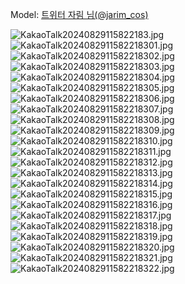﻿---
dddd: 2024.08.26 애견카페 자림
nickname: 자림
sns_type: x
sns_id: jarim_cos
---

<a name="jarim_cos"></a>
Model: <a href="https://x.com/jarim_cos" target="_blank">트위터 자림 님(@jarim_cos)</a>

![KakaoTalk20240829115822183.jpg](/assets/img/2024/08-26/자림/KakaoTalk20240829115822183.jpg)
![KakaoTalk2024082911582218301.jpg](/assets/img/2024/08-26/자림/KakaoTalk2024082911582218301.jpg)
![KakaoTalk2024082911582218302.jpg](/assets/img/2024/08-26/자림/KakaoTalk2024082911582218302.jpg)
![KakaoTalk2024082911582218303.jpg](/assets/img/2024/08-26/자림/KakaoTalk2024082911582218303.jpg)
![KakaoTalk2024082911582218304.jpg](/assets/img/2024/08-26/자림/KakaoTalk2024082911582218304.jpg)
![KakaoTalk2024082911582218305.jpg](/assets/img/2024/08-26/자림/KakaoTalk2024082911582218305.jpg)
![KakaoTalk2024082911582218306.jpg](/assets/img/2024/08-26/자림/KakaoTalk2024082911582218306.jpg)
![KakaoTalk2024082911582218307.jpg](/assets/img/2024/08-26/자림/KakaoTalk2024082911582218307.jpg)
![KakaoTalk2024082911582218308.jpg](/assets/img/2024/08-26/자림/KakaoTalk2024082911582218308.jpg)
![KakaoTalk2024082911582218309.jpg](/assets/img/2024/08-26/자림/KakaoTalk2024082911582218309.jpg)
![KakaoTalk2024082911582218310.jpg](/assets/img/2024/08-26/자림/KakaoTalk2024082911582218310.jpg)
![KakaoTalk2024082911582218311.jpg](/assets/img/2024/08-26/자림/KakaoTalk2024082911582218311.jpg)
![KakaoTalk2024082911582218312.jpg](/assets/img/2024/08-26/자림/KakaoTalk2024082911582218312.jpg)
![KakaoTalk2024082911582218313.jpg](/assets/img/2024/08-26/자림/KakaoTalk2024082911582218313.jpg)
![KakaoTalk2024082911582218314.jpg](/assets/img/2024/08-26/자림/KakaoTalk2024082911582218314.jpg)
![KakaoTalk2024082911582218315.jpg](/assets/img/2024/08-26/자림/KakaoTalk2024082911582218315.jpg)
![KakaoTalk2024082911582218316.jpg](/assets/img/2024/08-26/자림/KakaoTalk2024082911582218316.jpg)
![KakaoTalk2024082911582218317.jpg](/assets/img/2024/08-26/자림/KakaoTalk2024082911582218317.jpg)
![KakaoTalk2024082911582218318.jpg](/assets/img/2024/08-26/자림/KakaoTalk2024082911582218318.jpg)
![KakaoTalk2024082911582218319.jpg](/assets/img/2024/08-26/자림/KakaoTalk2024082911582218319.jpg)
![KakaoTalk2024082911582218320.jpg](/assets/img/2024/08-26/자림/KakaoTalk2024082911582218320.jpg)
![KakaoTalk2024082911582218321.jpg](/assets/img/2024/08-26/자림/KakaoTalk2024082911582218321.jpg)
![KakaoTalk2024082911582218322.jpg](/assets/img/2024/08-26/자림/KakaoTalk2024082911582218322.jpg)